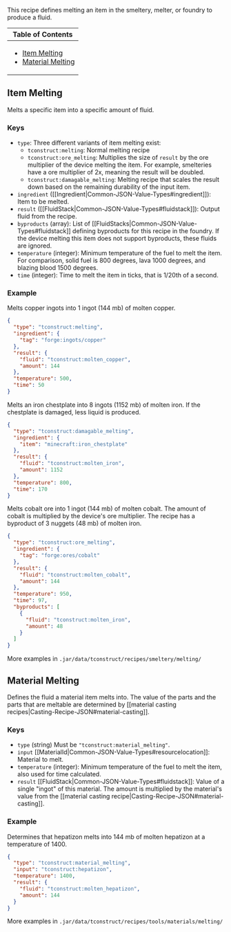 This recipe defines melting an item in the smeltery, melter, or foundry to produce a fluid.
<table>
  <thead><th>Table of Contents</th></thead>
  <tbody><td>

- [Item Melting](#item-melting)
- [Material Melting](#material-melting)
</td>
</table>

## Item Melting

Melts a specific item into a specific amount of fluid.

### Keys
* `type`: Three different variants of item melting exist:
    * `tconstruct:melting`: Normal melting recipe
    * `tconstruct:ore_melting`: Multiplies the size of `result` by the ore multiplier of the device melting the item. For example, smelteries have a ore multiplier of 2x, meaning the result will be doubled.
    * `tconstruct:damagable_melting`: Melting recipe that scales the result down based on the remaining durability of the input item.
* `ingredient` ([[Ingredient|Common-JSON-Value-Types#ingredient]]): Item to be melted.
* `result` ([[FluidStack|Common-JSON-Value-Types#fluidstack]]): Output fluid from the recipe.
* `byproducts` (array): List of [[FluidStacks|Common-JSON-Value-Types#fluidstack]] defining byproducts for this recipe in the foundry. If the device melting this item does not support byproducts, these fluids are ignored.
* `temperature` (integer): Minimum temperature of the fuel to melt the item. For comparison, solid fuel is 800 degrees, lava 1000 degrees, and blazing blood 1500 degrees.
* `time` (integer): Time to melt the item in ticks, that is 1/20th of a second.

### Example

Melts copper ingots into 1 ingot (144 mb) of molten copper.

```json
{
  "type": "tconstruct:melting",
  "ingredient": {
    "tag": "forge:ingots/copper"
  },
  "result": {
    "fluid": "tconstruct:molten_copper",
    "amount": 144
  },
  "temperature": 500,
  "time": 50
}
```

Melts an iron chestplate into 8 ingots (1152 mb) of molten iron. If the chestplate is damaged, less liquid is produced.

```json
{
  "type": "tconstruct:damagable_melting",
  "ingredient": {
    "item": "minecraft:iron_chestplate"
  },
  "result": {
    "fluid": "tconstruct:molten_iron",
    "amount": 1152
  },
  "temperature": 800,
  "time": 170
} 
```

Melts cobalt ore into 1 ingot (144 mb) of molten cobalt. The amount of cobalt is multiplied by the device's ore multiplier. The recipe has a byproduct of 3 nuggets (48 mb) of molten iron.

```json
{
  "type": "tconstruct:ore_melting",
  "ingredient": {
    "tag": "forge:ores/cobalt"
  },
  "result": {
    "fluid": "tconstruct:molten_cobalt",
    "amount": 144
  },
  "temperature": 950,
  "time": 97,
  "byproducts": [
    {
      "fluid": "tconstruct:molten_iron",
      "amount": 48
    }
  ]
}
```

More examples in `.jar/data/tconstruct/recipes/smeltery/melting/`

## Material Melting

Defines the fluid a material item melts into. The value of the parts and the parts that are meltable are determined by [[material casting recipes|Casting-Recipe-JSON#material-casting]].

### Keys
* `type` (string) Must be `"tconstruct:material_melting"`.  
* `input` [[MaterialId|Common-JSON-Value-Types#resourcelocation]]: Material to melt.
* `temperature` (integer): Minimum temperature of the fuel to melt the item, also used for time calculated.
* `result` [[FluidStack|Common-JSON-Value-Types#fluidstack]]: Value of a single "ingot" of this material. The amount is multiplied by the material's value from the [[material casting recipe|Casting-Recipe-JSON#material-casting]].

### Example

Determines that hepatizon melts into 144 mb of molten hepatizon at a temperature of 1400.

```json
{
  "type": "tconstruct:material_melting",
  "input": "tconstruct:hepatizon",
  "temperature": 1400,
  "result": {
    "fluid": "tconstruct:molten_hepatizon",
    "amount": 144
  }
}
```

More examples in `.jar/data/tconstruct/recipes/tools/materials/melting/`